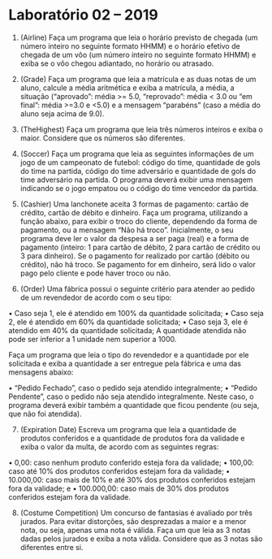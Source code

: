 
Laboratório 02 – 2019 
=====================

1. (Airline) Faça um programa que leia o horário previsto de chegada (um número inteiro no seguinte formato HHMM) e o horário 
  efetivo de chegada de um vôo (um número inteiro no seguinte formato HHMM) e exiba se o vôo chegou adiantado, no 
  horário ou atrasado.
  
2. (Grade) Faça um programa que leia a matrícula e as duas notas de um aluno, calcule a média aritmética e exiba a matrícula,
  a média, a situação (“aprovado”: média >= 5.0, “reprovado”: média < 3.0 ou “em final”: média >=3.0 e <5.0) e a 
  mensagem “parabéns” (caso a média do aluno seja acima de 9.0).
  
3. (TheHighest) Faça um programa que leia três números inteiros e exiba o maior. Considere que os números são diferentes.

4. (Soccer) Faça um programa que leia as seguintes informações de um jogo de um campeonato de futebol: código do time, 
  quantidade de gols do time na partida, código do time adversário e quantidade de gols do time adversário na partida. 
  O programa deverá exibir uma mensagem indicando se o jogo empatou ou o código do time vencedor da partida.
  
5. (Cashier) Uma lanchonete aceita 3 formas de pagamento: cartão de crédito, cartão de débito e dinheiro. Faça um programa, 
  utilizando a função abaixo, para exibir o troco do cliente, dependendo da forma de pagamento, ou a mensagem “Não há 
  troco”. Inicialmente, o seu programa deve ler o valor da despesa a ser paga (real) e a forma de pagamento (inteiro:
  1 para cartão de débito, 2 para cartão de crédito ou 3 para dinheiro). Se o pagamento for realizado por cartão 
  (débito ou crédito), não há troco. Se pagamento for em dinheiro, será lido o valor pago pelo cliente e pode haver 
  troco ou não.
  
6. (Order) Uma fábrica possui o seguinte critério para atender ao pedido de um revendedor de acordo com o seu tipo:

  • Caso seja 1, ele é atendido em 100% da quantidade solicitada;
  • Caso seja 2, ele é atendido em 60% da quantidade solicitada;
  • Caso seja 3, ele é atendido em 40% da quantidade solicitada;
  A quantidade atendida não pode ser inferior a 1 unidade nem superior a 1000.
  
  Faça um programa que leia o tipo do revendedor e a quantidade por ele solicitada e exiba a quantidade a ser entregue
  pela fábrica e uma das mensagens abaixo:
  
  • “Pedido Fechado”, caso o pedido seja atendido integralmente;
  • “Pedido Pendente”, caso o pedido não seja atendido integralmente. Neste caso, o programa deverá exibir também a 
    quantidade que ficou pendente (ou seja, que não foi atendida).
    
7. (Expiration Date) Escreva um programa que leia a quantidade de produtos conferidos e a quantidade de produtos fora da validade e exiba
  o valor da multa, de acordo com as seguintes regras:

  • 0,00: caso nenhum produto conferido esteja fora da validade;
  • 100,00: caso até 10% dos produtos conferidos estejam fora da validade;
  • 10.000,00: caso mais de 10% e até 30% dos produtos conferidos estejam fora da validade; e
  • 100.000,00: caso mais de 30% dos produtos conferidos estejam fora da validade.
  
8. (Costume Competition) Um concurso de fantasias é avaliado por três jurados. Para evitar distorções, são desprezadas a maior e a menor nota,
  ou seja, apenas uma nota é válida. Faça um que leia as 3 notas dadas pelos jurados e exiba a nota válida. Considere 
  que as 3 notas são diferentes entre si.
